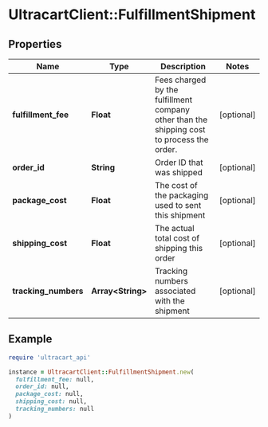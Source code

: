 # UltracartClient::FulfillmentShipment

## Properties

| Name | Type | Description | Notes |
| ---- | ---- | ----------- | ----- |
| **fulfillment_fee** | **Float** | Fees charged by the fulfillment company other than the shipping cost to process the order. | [optional] |
| **order_id** | **String** | Order ID that was shipped | [optional] |
| **package_cost** | **Float** | The cost of the packaging used to sent this shipment | [optional] |
| **shipping_cost** | **Float** | The actual total cost of shipping this order | [optional] |
| **tracking_numbers** | **Array&lt;String&gt;** | Tracking numbers associated with the shipment | [optional] |

## Example

```ruby
require 'ultracart_api'

instance = UltracartClient::FulfillmentShipment.new(
  fulfillment_fee: null,
  order_id: null,
  package_cost: null,
  shipping_cost: null,
  tracking_numbers: null
)
```

